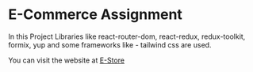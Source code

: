 # E-Commerce Assignment

In this Project Libraries like react-router-dom, react-redux, redux-toolkit, formix, yup and some frameworks like - tailwind css are used.

You can visit the website at [E-Store](https://e-comproject.netlify.app/store)

